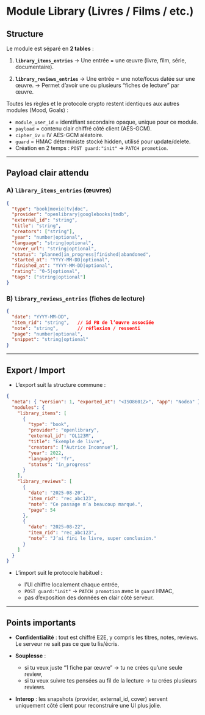 # Module Library (Livres / Films / etc.)

## Structure

Le module est séparé en **2 tables** :

1. **`library_items_entries`**
   → Une entrée = une œuvre (livre, film, série, documentaire).

2. **`library_reviews_entries`**
   → Une entrée = une note/focus datée sur une œuvre.
   → Permet d’avoir une ou plusieurs “fiches de lecture” par œuvre.

Toutes les règles et le protocole crypto restent identiques aux autres modules (Mood, Goals) :

* `module_user_id` = identifiant secondaire opaque, unique pour ce module.
* `payload` = contenu clair chiffré côté client (AES-GCM).
* `cipher_iv` = IV AES-GCM aléatoire.
* `guard` = HMAC déterministe stocké hidden, utilisé pour update/delete.
* Création en 2 temps : `POST guard:"init"` → `PATCH promotion`.

---

## Payload clair attendu

### A) `library_items_entries` (œuvres)

```json
{
  "type": "book|movie|tv|doc",
  "provider": "openlibrary|googlebooks|tmdb",
  "external_id": "string",
  "title": "string",
  "creators": ["string"],
  "year": "number|optional",
  "language": "string|optional",
  "cover_url": "string|optional",
  "status": "planned|in_progress|finished|abandoned",
  "started_at": "YYYY-MM-DD|optional",
  "finished_at": "YYYY-MM-DD|optional",
  "rating": "0-5|optional",
  "tags": ["string|optional"]
}
```

### B) `library_reviews_entries` (fiches de lecture)

```json
{
  "date": "YYYY-MM-DD",
  "item_rid": "string",   // id PB de l’œuvre associée
  "note": "string",       // réflexion / ressenti
  "page": "number|optional",
  "snippet": "string|optional"
}
```

---

## Export / Import

* L’export suit la structure commune :

```json
{
  "meta": { "version": 1, "exported_at": "<ISO8601Z>", "app": "Nodea" },
  "modules": {
    "library_items": [
      {
        "type": "book",
        "provider": "openlibrary",
        "external_id": "OL123M",
        "title": "Exemple de livre",
        "creators": ["Autrice Inconnue"],
        "year": 2022,
        "language": "fr",
        "status": "in_progress"
      }
    ],
    "library_reviews": [
      {
        "date": "2025-08-20",
        "item_rid": "rec_abc123",
        "note": "Ce passage m’a beaucoup marqué.",
        "page": 54
      },
      {
        "date": "2025-08-22",
        "item_rid": "rec_abc123",
        "note": "J’ai fini le livre, super conclusion."
      }
    ]
  }
}
```

* L’import suit le protocole habituel :

  * l’UI chiffre localement chaque entrée,
  * `POST guard:"init"` → `PATCH promotion` avec le `guard` HMAC,
  * pas d’exposition des données en clair côté serveur.

---

## Points importants

* **Confidentialité** : tout est chiffré E2E, y compris les titres, notes, reviews. Le serveur ne sait pas ce que tu lis/écris.
* **Souplesse** :

  * si tu veux juste “1 fiche par œuvre” → tu ne crées qu’une seule review,
  * si tu veux suivre tes pensées au fil de la lecture → tu crées plusieurs reviews.
* **Interop** : les snapshots (provider, external\_id, cover) servent uniquement côté client pour reconstruire une UI plus jolie.